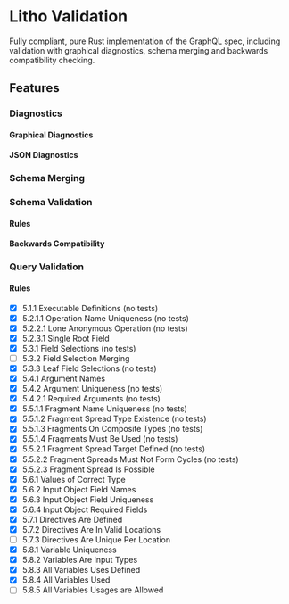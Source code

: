 # Litho Validation

Fully compliant, pure Rust implementation of the GraphQL spec, including
validation with graphical diagnostics, schema merging and backwards
compatibility checking.

## Features

### Diagnostics

#### Graphical Diagnostics

#### JSON Diagnostics

### Schema Merging

### Schema Validation

#### Rules

#### Backwards Compatibility

### Query Validation

#### Rules

- [x] 5.1.1 Executable Definitions (no tests)
- [x] 5.2.1.1 Operation Name Uniqueness (no tests)
- [x] 5.2.2.1 Lone Anonymous Operation (no tests)
- [x] 5.2.3.1 Single Root Field
- [x] 5.3.1 Field Selections (no tests)
- [ ] 5.3.2 Field Selection Merging
- [x] 5.3.3 Leaf Field Selections (no tests)
- [x] 5.4.1 Argument Names
- [x] 5.4.2 Argument Uniqueness (no tests)
- [x] 5.4.2.1 Required Arguments (no tests)
- [x] 5.5.1.1 Fragment Name Uniqueness (no tests)
- [x] 5.5.1.2 Fragment Spread Type Existence (no tests)
- [x] 5.5.1.3 Fragments On Composite Types (no tests)
- [x] 5.5.1.4 Fragments Must Be Used (no tests)
- [x] 5.5.2.1 Fragment Spread Target Defined (no tests)
- [x] 5.5.2.2 Fragment Spreads Must Not Form Cycles (no tests)
- [x] 5.5.2.3 Fragment Spread Is Possible
- [x] 5.6.1 Values of Correct Type
- [x] 5.6.2 Input Object Field Names
- [x] 5.6.3 Input Object Field Uniqueness
- [x] 5.6.4 Input Object Required Fields
- [x] 5.7.1 Directives Are Defined
- [x] 5.7.2 Directives Are In Valid Locations
- [ ] 5.7.3 Directives Are Unique Per Location
- [x] 5.8.1 Variable Uniqueness
- [x] 5.8.2 Variables Are Input Types
- [x] 5.8.3 All Variables Uses Defined
- [x] 5.8.4 All Variables Used
- [ ] 5.8.5 All Variables Usages are Allowed
